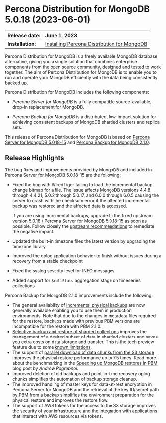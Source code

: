 # Percona Distribution for MongoDB 5.0.18 (2023-06-01)

| Release date:     | June 1, 2023      |
|:------------------|:----------------------|
| **Installation**: | [Installing Percona Distribution for MongoDB](installation.md) |

Percona Distribution for MongoDB is a freely available MongoDB database alternative, giving you a single solution that combines enterprise components from the open source community, designed and tested to work together. The aim of Percona Distribution for MongoDB is to enable you to run and operate your
MongoDB efficiently with the data being consistently backed up.

Percona Distribution for MongoDB includes the following components:

* *Percona Server for MongoDB* is a fully compatible source-available, drop-in replacement
for MongoDB.

* *Percona Backup for MongoDB* is a distributed, low-impact solution for achieving
consistent backups of MongoDB sharded clusters and replica sets.

This release of Percona Distribution for MongoDB is based on [Percona Server for MongoDB 5.0.18-15](https://docs.percona.com/percona-server-for-mongodb/5.0/release_notes/5.0.18-15.html) and [Percona Backup for MongoDB 2.1.0](https://docs.percona.com/percona-backup-mongodb/release-notes/2.1.0.html).

## Release Highlights

The bug fixes and improvements provided by MongoDB and included in Percona Server for MongoDB 5.0.18-15 are the following:

* Fixed the bug with WiredTiger failing to load the incremental backup change bitmap for a file. The issue affects MongoDB versions 4.4.8 through 4.4.21, 5.0.2 through 5.0.17, and 6.0.0 through 6.0.5 causing the server to crash with the checksum error if the affected incremental backup was restored and the affected data is accessed.

    If you are using incremental backups, upgrade to the fixed upstream version 5.0.18 / Percona Server for MongoDB 5.0.18-15 as soon as possible. Follow closely the [upstream recommendations](https://jira.mongodb.org/browse/WT-10551) to remediate the negative impact.  

* Updated the built-in timezone files the latest version by upgrading the timezone library
* Improved the oplog application behavior to finish without issues during a recovery from a stable checkpoint
* Fixed the syslog severity level for INFO messages 
* Added support for `$collStats` aggregation stage on timeseries collections

Percona Backup for MongoDB 2.1.0 improvements include the following:

* The general availability of [incremental physical backups](https://docs.percona.com/percona-backup-mongodb/features/incremental-backup.html) are now generally available enabling you to use them in production environments. Note that due to the changes in metadata files required for the restore, backups made with previous PBM versions are incompatible for the restore with PBM 2.1.0. 
* [Selective backup and restore of sharded collections](https://docs.percona.com/percona-backup-mongodb/features/selective-backup.html#sharded-collections) improves the management of a desired subset of data in sharded clusters and saves you extra costs on data storage and transfer. This is the tech preview feature due to some [known limitations](https://docs.percona.com/percona-backup-mongodb/features/selective-backup.html#known-limitations).
* The support of [parallel download of data chunks from the S3 storage](https://docs.percona.com/percona-backup-mongodb/usage/restore.html#parallel-data-download) improves the physical restore performance up to 7.5 times. Read more about the benchmarking in the [Speeding up MongoDB restores in PBM](https://www.percona.com/blog/speeding-up-database-restores-in-pbm) blog post by *Andrew Pogrebnoi*.
* Improved deletion of old backups and point-in-time recovery oplog chunks simplifies the automation of backup storage cleanup.
* The improved handling of master keys for data-at-rest encryption in Percona Server for MongoDB and the retrieval of the key ID/secret path by PBM from a backup simplifies the environment preparation for the physical restore and improves the restore flow.
* The support of AWS tokens for the access to the S3 storage improves the security of your infrastructure and the integration with applications that interact with AWS resources via tokens.

